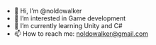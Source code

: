 - 👋 Hi, I’m @noldowalker
- 👀 I’m interested in Game development
- 🌱 I’m currently learning Unity and C#
- 📫 How to reach me: noldowalker@gmail.com

<!---
noldowalker/noldowalker is a ✨ special ✨ repository because its `README.md` (this file) appears on your GitHub profile.
You can click the Preview link to take a look at your changes.
--->

